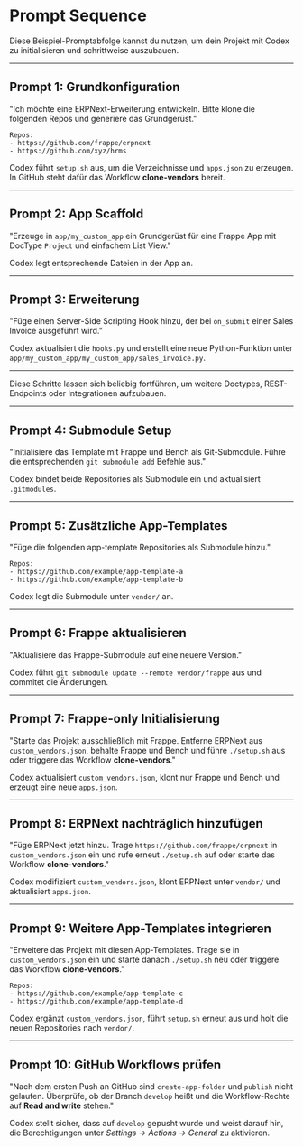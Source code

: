# Prompt Sequence

Diese Beispiel-Promptabfolge kannst du nutzen, um dein Projekt mit Codex zu initialisieren und schrittweise auszubauen.

---

## Prompt 1: Grundkonfiguration

"Ich möchte eine ERPNext-Erweiterung entwickeln. Bitte klone die folgenden Repos und generiere das Grundgerüst."

```
Repos:
- https://github.com/frappe/erpnext
- https://github.com/xyz/hrms
```

Codex führt `setup.sh` aus, um die Verzeichnisse und `apps.json` zu erzeugen.
In GitHub steht dafür das Workflow **clone-vendors** bereit.

---

## Prompt 2: App Scaffold

"Erzeuge in `app/my_custom_app` ein Grundgerüst für eine Frappe App mit DocType `Project` und einfachem List View."

Codex legt entsprechende Dateien in der App an.

---

## Prompt 3: Erweiterung

"Füge einen Server-Side Scripting Hook hinzu, der bei `on_submit` einer Sales Invoice ausgeführt wird." 

Codex aktualisiert die `hooks.py` und erstellt eine neue Python-Funktion unter `app/my_custom_app/my_custom_app/sales_invoice.py`.

---

Diese Schritte lassen sich beliebig fortführen, um weitere Doctypes, REST-Endpoints oder Integrationen aufzubauen.

---

## Prompt 4: Submodule Setup

"Initialisiere das Template mit Frappe und Bench als Git-Submodule. Führe die entsprechenden `git submodule add` Befehle aus."

Codex bindet beide Repositories als Submodule ein und aktualisiert `.gitmodules`.

---

## Prompt 5: Zusätzliche App-Templates

"Füge die folgenden app-template Repositories als Submodule hinzu."

```
Repos:
- https://github.com/example/app-template-a
- https://github.com/example/app-template-b
```

Codex legt die Submodule unter `vendor/` an.

---

## Prompt 6: Frappe aktualisieren

"Aktualisiere das Frappe-Submodule auf eine neuere Version."

Codex führt `git submodule update --remote vendor/frappe` aus und commitet die Änderungen.

---

## Prompt 7: Frappe-only Initialisierung

"Starte das Projekt ausschließlich mit Frappe. Entferne ERPNext aus `custom_vendors.json`, behalte Frappe und Bench und führe `./setup.sh` aus oder triggere das Workflow **clone-vendors**."

Codex aktualisiert `custom_vendors.json`, klont nur Frappe und Bench und erzeugt eine neue `apps.json`.

---

## Prompt 8: ERPNext nachträglich hinzufügen

"Füge ERPNext jetzt hinzu. Trage `https://github.com/frappe/erpnext` in `custom_vendors.json` ein und rufe erneut `./setup.sh` auf oder starte das Workflow **clone-vendors**."

Codex modifiziert `custom_vendors.json`, klont ERPNext unter `vendor/` und aktualisiert `apps.json`.

---

## Prompt 9: Weitere App-Templates integrieren

"Erweitere das Projekt mit diesen App-Templates. Trage sie in `custom_vendors.json` ein und starte danach `./setup.sh` neu oder triggere das Workflow **clone-vendors**."

```
Repos:
- https://github.com/example/app-template-c
- https://github.com/example/app-template-d
```

Codex ergänzt `custom_vendors.json`, führt `setup.sh` erneut aus und holt die neuen Repositories nach `vendor/`.

---

## Prompt 10: GitHub Workflows prüfen

"Nach dem ersten Push an GitHub sind `create-app-folder` und `publish` nicht gelaufen. Überprüfe, ob der Branch `develop` heißt und die Workflow-Rechte auf **Read and write** stehen."

Codex stellt sicher, dass auf `develop` gepusht wurde und weist darauf hin, die Berechtigungen unter *Settings → Actions → General* zu aktivieren.
